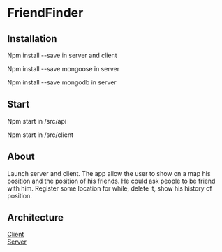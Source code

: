 # FriendFinder 
## Installation 
Npm install --save in server and client 

Npm install --save mongoose in server

Npm install --save mongodb in server 

## Start 
Npm start in /src/api

Npm start in /src/client 

## About
Launch server and client. The app allow the user 
to show on a map his position and the position of
his friends. He could ask people to be friend with
him. Register some location for while, delete it,
show his history of position. 
## Architecture 
[Client](src/client)</br>
[Server](src/api)
